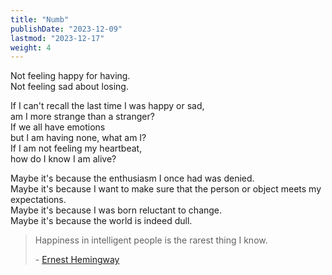 ```yaml
---
title: "Numb"
publishDate: "2023-12-09"
lastmod: "2023-12-17"
weight: 4
---
```


Not feeling happy for having.<br/>
Not feeling sad about losing.<br/>

If I can't recall the last time I was happy or sad,<br/>
am I more strange than a stranger?<br/>
If we all have emotions<br/>
but I am having none, what am I?<br/>
If I am not feeling my heartbeat,<br/>
how do I know I am alive?<br/>

Maybe it's because the enthusiasm I once had was denied.<br/>
Maybe it's because I want to make sure that the person or object meets my expectations.<br/>
Maybe it's because I was born reluctant to change.<br/>
Maybe it's because the world is indeed dull.<br/>

> Happiness in intelligent people is the rarest thing I know.
>
> \- [Ernest Hemingway](https://www.goodreads.com/quotes/2981-happiness-in-intelligent-people-is-the-rarest-thing-i-know)
